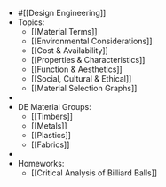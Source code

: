 - #[[Design Engineering]]
- Topics:
	- [[Material Terms]]
	- [[Environmental Considerations]]
	- [[Cost & Availability]]
	- [[Properties & Characteristics]]
	- [[Function & Aesthetics]]
	- [[Social, Cultural & Ethical]]
	- [[Material Selection Graphs]]
-
- DE Material Groups:
	- [[Timbers]]
	- [[Metals]]
	- [[Plastics]]
	- [[Fabrics]]
-
- Homeworks:
	- [[Critical Analysis of Billiard Balls]]